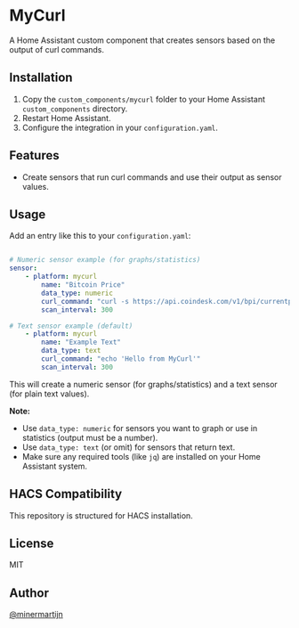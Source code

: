 
# MyCurl

A Home Assistant custom component that creates sensors based on the output of curl commands.

## Installation

1. Copy the `custom_components/mycurl` folder to your Home Assistant `custom_components` directory.
2. Restart Home Assistant.
3. Configure the integration in your `configuration.yaml`.


## Features
- Create sensors that run curl commands and use their output as sensor values.

## Usage



Add an entry like this to your `configuration.yaml`:

```yaml

# Numeric sensor example (for graphs/statistics)
sensor:
	- platform: mycurl
		name: "Bitcoin Price"
		data_type: numeric
		curl_command: "curl -s https://api.coindesk.com/v1/bpi/currentprice/BTC.json | jq -r .bpi.USD.rate_float"
		scan_interval: 300

# Text sensor example (default)
	- platform: mycurl
		name: "Example Text"
		data_type: text
		curl_command: "echo 'Hello from MyCurl'"
		scan_interval: 300
```

This will create a numeric sensor (for graphs/statistics) and a text sensor (for plain text values).

**Note:**
- Use `data_type: numeric` for sensors you want to graph or use in statistics (output must be a number).
- Use `data_type: text` (or omit) for sensors that return text.
- Make sure any required tools (like `jq`) are installed on your Home Assistant system.

## HACS Compatibility
This repository is structured for HACS installation.

## License
MIT

## Author
[@minermartijn](https://github.com/minermartijn)
